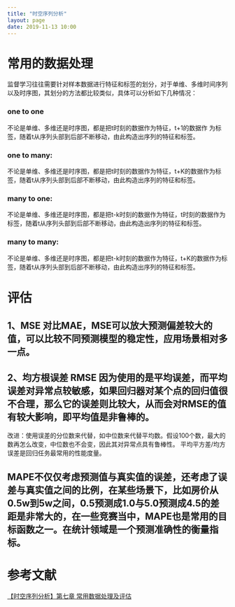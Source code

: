 ```yaml
---
title: "时空序列分析"
layout: page
date: 2019-11-13 10:00
---
```

# 常用的数据处理
监督学习往往需要针对样本数据进行特征和标签的划分，对于单维、多维时间序列以及时序图，其划分的方法都比较类似，具体可以分析如下几种情况：
### one to one
不论是单维、多维还是时序图，都是把t时刻的数据作为特征，t+1的数据作
为标签，随着t从序列头部到后部不断移动，由此构造出序列的特征和标签。

### one to many:
不论是单维、多维还是时序图，都是把t时刻的数据作为特征，t+K的数据作为标签，随着t从序列头部到后部不断移动，由此构造出序列的特征和标签。

### many to one:
不论是单维、多维还是时序图，都是把t-k时刻的数据作为特征，t时刻的数据作为标签，随着t从序列头部到后部不断移动，由此构造出序列的特征和标签。

### many to many:
不论是单维、多维还是时序图，都是把t-k时刻的数据作为特征，t+K的数据作为标签，随着t从序列头部到后部不断移动，由此构造出序列的特征和标签。

# 评估

## 1、MSE 对比MAE，MSE可以放大预测偏差较大的值，可以比较不同预测模型的稳定性，应用场景相对多一点。
## 2、均方根误差 RMSE 因为使用的是平均误差，而平均误差对异常点较敏感，如果回归器对某个点的回归值很不合理，那么它的误差则比较大，从而会对RMSE的值有较大影响，即平均值是非鲁棒的。
改进：使用误差的分位数来代替，如中位数来代替平均数。假设100个数，最大的数再怎么改变，中位数也不会变，因此其对异常点具有鲁棒性。
平均平方差/均方误差是回归任务最常用的性能度量。

## MAPE不仅仅考虑预测值与真实值的误差，还考虑了误差与真实值之间的比例，在某些场景下，比如房价从0.5w到5w之间，0.5预测成1.0与5.0预测成4.5的差距是非常大的，在一些竞赛当中，MAPE也是常用的目标函数之一。在统计领域是一个预测准确性的衡量指标。


# 参考文献
[【时空序列分析】第七章 常用数据处理及评估](https://mp.weixin.qq.com/s/E44qI6ltRzuvRfAVr4fJkg)

